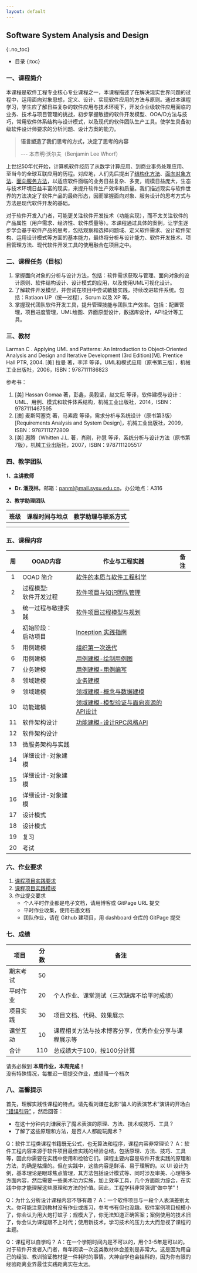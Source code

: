 ```yaml
---
layout: default
---
```


## Software System Analysis and Design
{:.no_toc}

* 目录
{:toc}

### 一、课程简介

本课程是软件工程专业核心专业课程之一，本课程描述了在解决现实世界问题的过程中，运用面向对象思想，定义、设计、实现软件应用的方法与原则。通过本课程学习，学生应了解日益复杂的软件应用与技术环境下，开发企业级软件应用面临的业务、技术与项目管理的挑战，初步掌握敏捷的软件开发模型、OOA/D方法与技巧，常用软件体系结构与设计模式，以及现代的软件团队生产工具。使学生具备初级软件设计师要求的分析问题、设计方案的能力。

> **语言塑造了我们思考的方式，决定了思考的内容**  
>   
> --- 本杰明·沃尔夫（Benjamin Lee Whorf）

上世纪50年代开始，计算机软件经历了从数学计算应用、到商业事务处理应用、至当今的全球互联应用的历程。对应地，人们先后提出了[结构化方法](https://en.wikipedia.org/wiki/Structured_analysis)、[面向对象方法](https://en.wikipedia.org/wiki/Object-oriented_analysis_and_design)、[面向服务方法](https://en.wikipedia.org/wiki/Service-oriented_modeling)，以适应软件面临的业务日益复杂、多变，规模日益庞大，生态与技术环境日益丰富的现实，来提升软件生产效率和质量。我们描述现实与软件世界的方法决定了软件产品的最终形态，因而掌握面向对象、服务设计的思考方式与方法是现代软件开发的基础。

对于软件开发入门者，可能更关注软件开发技术（功能实现），而不太关注软件的产品属性（用户需求、经济性、软件质量等）。本课程通过具体的案例，让学生逐步学会基于软件产品的思考，包括观察和选择问题域、定义软件需求、设计软件架构、运用设计模式等方面的基本能力，最终将分析与设计能力、软件开发技术、项目管理方法、现代软件开发工具的使用融合在项目之中。

### 二、课程任务（目标）

1. 掌握面向对象的分析与设计方法，包括：软件需求获取与管理、面向对象的设计原则、软件结构设计、设计模式的应用，以及使用UML可视化设计。
2. 了解软件开发模型，并尝试在项目中尝试敏捷实践，持续改进软件系统。包括：Ratiaon UP（统一过程），Scrum 以及 XP 等。
3. 掌握现代团队软件开发工具，提升管理技能与团队生产效率。包括：配置管理，项目进度管理，UML绘图、界面原型设计，数据库设计，API设计等工具。

### 三、教材

Larman C . Applying UML and Patterns: An Introduction to Object-Oriented Analysis and Design and Iterative Development (3rd Edition)[M]. Prentice Hall PTR, 2004. [美] 拉曼 著，李洋 等译，UML和模式应用（原书第三版），机械工业出版社，2006，ISBN：9787111186823

参考书：

1. [美] Hassan Gomaa 著，彭鑫，吴毅坚，赵文耘 等译，软件建模与设计：UML、用例、模式和软件体系结构，机械工业出版社，2014，ISBN：9787111467595
2. [澳] 麦斯阿塞克 著，马素霞 等译，需求分析与系统设计（原书第3版） [Requirements Analysis and System Design]，机械工业出版社，2009，ISBN：9787111272809
3. [美] 惠腾（Whitten J.L. 著，肖刚，孙慧 等译，系统分析与设计方法（原书第7版），机械工业出版社，2007，ISBN：9787111205517

### 四、教学团队

**1、主讲教师**

* **Dr. 潘茂林**，邮箱：panml@mail.sysu.edu.cn，办公地点：A316

**2、教学助理团队**

| 班级 |课程时间与地点|  教学助理与联系方式 |
|:--------:| ----------- | ------------ |
|  |  | |
|  |  | |

### 五、课程内容

| 周 | OOAD内容 | 作业与工程实践 | 备注 |
|:--:| ---- | ---- | ---- |
| 1 | OOAD 简介 | [软件的本质与软件工程科学](https://sysu-swsad.github.io/swad-guide/01-nature-software) | &emsp;|
| 2 | 过程模型: <br> 软件开发过程  | [软件项目与知识团队管理](https://sysu-swsad.github.io/swad-guide/01-nature-software) | &emsp;|
| 3 | 统一过程与敏捷实践  | [软件项目过程模型与规划](https://sysu-swsad.github.io/swad-guide/01-nature-software) | &emsp;|
| 4 | 初始阶段：<br> 启动项目  | [Inception 实践指南](https://sysu-swsad.github.io/swad-guide/01-nature-software) | &emsp;|
| 5 | 用例建模  | [组织第一次迭代](https://sysu-swsad.github.io/swad-guide/05-first-iteration) | &emsp;|
| 6 | 用例建模  | [用例建模-绘制用例图](https://sysu-swsad.github.io/swad-guide/06-usecase%20modeling) | &emsp;|
| 7 | 业务建模  | [用例建模-用例编写](https://sysu-swsad.github.io/swad-guide/07-usecase%20modeling) | &emsp;|
| 8 | 领域建模  | [业务建模](https://sysu-swsad.github.io/swad-guide/08-usecase%20modeling) | &emsp;|
| 9 | 领域建模  | [领域建模-概念与数据建模](https://sysu-swsad.github.io/swad-guide/09-domain%20modeling) | &emsp;|
| 10 | 功能建模  | [领域建模-模型验证与面向资源的API设计](https://sysu-swsad.github.io/swad-guide/10-domain%20modeling) | &emsp;|
| 11 | 软件架构设计  | [功能建模-设计RPC风格API](https://sysu-swsad.github.io/swad-guide/11-functional%20modeling) | &emsp;|
| 12 | 软件架构设计  |  | &emsp;|
| 13 | 微服务架构与实践  |  | &emsp;|
| 14 | 详细设计-对象建模  |  | &emsp;|
| 15 | 详细设计-对象建模  |  | &emsp;|
| 16 | 详细设计-对象建模  |  | &emsp;|
| 17 | 设计模式  |  | &emsp;|
| 18 | 设计模式  |  | &emsp;|
| 19 | 复习  |  | &emsp;|
| 20 | 考试  |  | &emsp;|

### 六、作业要求

1. [课程项目实践要求](https://sysu-swsad.github.io/swad-guide/00-project-intro)
2. [课程项目实践模板](https://sysu-swsad.github.io/dashboard/)
3. 作业提交要求
    - 个人平时作业都是电子文档，请用博客或 GitPage URL 提交
    - 平时作业收集，使用石墨文档    
    - 团队作业，请在 Github 建项目，用 dashboard 仓库的 GitPage 提交

### 七、成绩

|项目 | 分数 | 备注 |
| --- |:---:| -- |
| 期末考试 | 50 | &emsp; |
| 平时作业 | 20 | 个人作业、课堂测试（三次缺席不给平时成绩） |
| 项目实践 | 30 | 项目文档、代码、效果展示 |
| 课堂互动 | 10 | 课程相关方法与技术博客分享，优秀作业分享与课程展示等 |
| 合计 | 110 | 总成绩大于100，按100分计算 |

请务必做到 **本周作业，本周完成！**  
没有特殊情况，每推迟一周提交作业，成绩降一个档次

### 八、温馨提示

首先，理解实践性课程的特点。请先看刘谦在北影“骗人的表演艺术”演讲的开场白 [“错误引导”](https://v.vzuu.com/video/1079868250250256384) ，然后回答：

* 在这十分钟内刘谦展示了魔术表演的原理、方法、技术或技巧、工具？
* 了解了这些原理和方法，是否人人都能玩魔术？

Q：软件工程类课程书籍既无公式，也无算法和程序，课程内容非常理论？
A：软件工程内容来源于软件项目最佳实践的经验总结，包括原理、方法、技巧、工具等，因此你需要在实践中使用和检验它们。课程主要内容是软件开发实践的原理和方法，的确是枯燥的。但在实践中，这些内容是鲜活、易于理解的。以 UI 设计为例，基本理论是眼球焦点管理，其方法包括设计模式等、同时涉及审美、心理等多方面内容，然后需要一些美术功力实施，加上效率工具，几个方面能力综合，在实践中你才能理解这些原理和方法的价值。因此，工程学科非常强调“做中学”！


Q：为什么分析设计课程内容不够有趣？
A：一个软件项目与一段个人表演差别太大。你可能注意到教材没有作业或练习，参考书有但也没趣。软件案例项目规模小了，你会认为用大炮打蚊子；规模大了，你无法知道正确答案；案例使用的技术旧了，你会认为课程跟不上时代；使用新技术，学习技术的压力太大而忽视了课程的主题。

Q：课程可以自学吗？
A：在一个学期时间内是不可以的，用个3-5年是可以的。对于软件开发者入门者，每年阅读一次这类教材体会差别是非常大。这是因为用自己的经验、教训验证教材是一件耗时的事情。大神自学也会挂科的，因为你有限的经验距离业界最佳实践距离实在太远。




